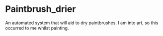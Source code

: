 # Paintbrush_drier
An automated system that will aid to dry paintbrushes. I am into art, so this occurred to me whilst painting. 
